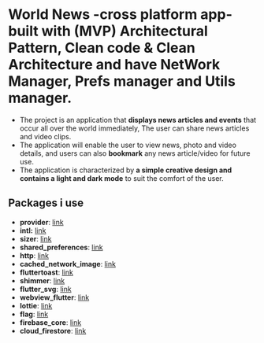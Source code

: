 # World News -cross platform app- built with (MVP) Architectural Pattern, Clean code & Clean Architecture and have NetWork Manager, Prefs manager and Utils manager.

- The project is an application that **displays news articles and events** that occur all over the world immediately, The user can share news articles and video clips.
- The application will enable the user to view news, photo and video details, and users can also **bookmark** any news article/video for future use.
- The application is characterized by **a simple creative design and contains a light and dark mode** to suit the comfort of the user.

## Packages i use

- **provider**: [link](https://pub.dev/packages/provider)
- **intl:** [link](https://pub.dev/packages/intl)
- **sizer**: [link](https://pub.dev/packages/sizer)
- **shared_preferences**: [link](https://pub.dev/packages/shared_preferences)
- **http**: [link](https://pub.dev/packages/http)
- **cached_network_image**: [link](https://pub.dev/packages/cached_network_image)
- **fluttertoast**: [link](https://pub.dev/packages/fluttertoast)
- **shimmer**: [link](https://pub.dev/packages/shimmer)
- **flutter_svg**: [link](https://pub.dev/packages/flutter_svg)
- **webview_flutter**: [link](https://pub.dev/packages/webview_flutter)
- **lottie**: [link](https://pub.dev/packages/lottie)
- **flag**: [link](https://pub.dev/packages/flag)
- **firebase_core**: [link](https://pub.dev/packages/firebase_core)
- **cloud_firestore**: [link](https://pub.dev/packages/cloud_firestore)
